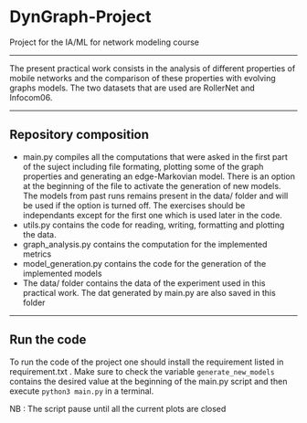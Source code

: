 # DynGraph-Project
Project for the IA/ML for network modeling course
********
The present practical work consists in the analysis of different properties of mobile networks and the comparison of these properties with evolving graphs models. The two datasets that are used are RollerNet and Infocom06.
********
## Repository composition
- main.py compiles all the computations that were asked in the first part of the suject including file formating, plotting some of the graph properties and generating an edge-Markovian model. There is an option at the beginning of the file to activate the generation of new models. The models from past runs remains present in the data/ folder and will be used if the option is turned off. The exercises should be independants except for the first one which is used later in the code.
- utils.py contains the code for reading, writing, formatting and plotting the data.
- graph_analysis.py contains the computation for the implemented metrics
- model_generation.py contains the code for the generation of the implemented models
- The data/ folder contains the data of the experiment used in this practical work. The dat generated by main.py are also saved in this folder
********
## Run the code
To run the code of the project one should install the requirement listed in requirement.txt .
Make sure to check the variable `generate_new_models` contains the desired value at the beginning of the main.py script and then execute `python3 main.py` in a terminal. 

NB : The script pause until all the current plots are closed